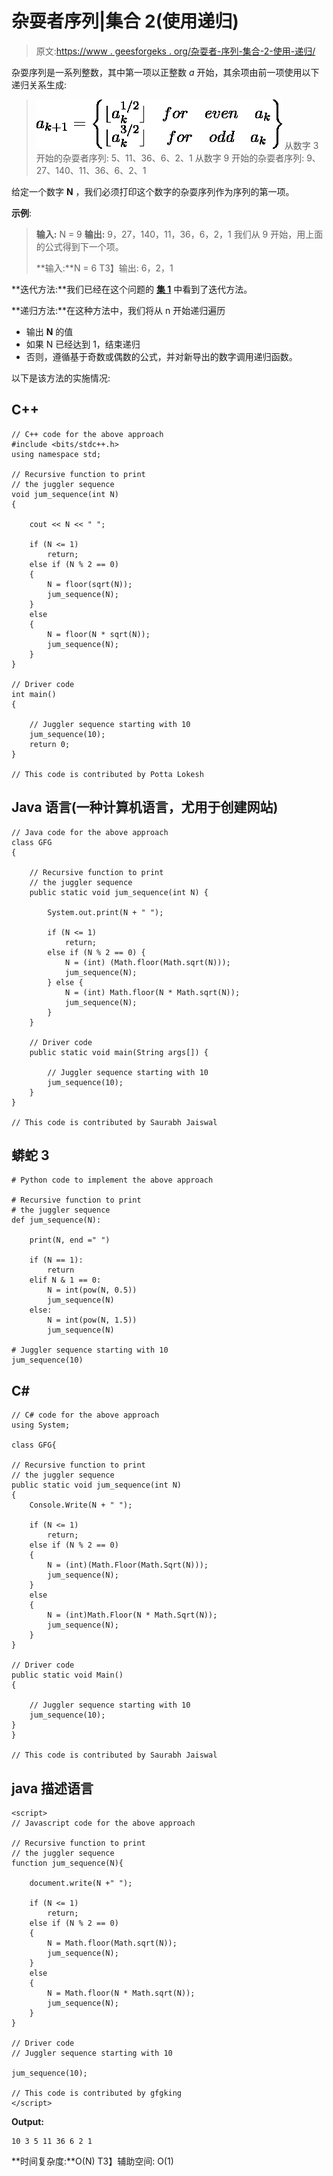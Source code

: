 # 杂耍者序列|集合 2(使用递归)

> 原文:[https://www . geesforgeks . org/杂耍者-序列-集合-2-使用-递归/](https://www.geeksforgeeks.org/juggler-sequence-set-2-using-recursion/)

杂耍序列是一系列整数，其中第一项以正整数 *a* 开始，其余项由前一项使用以下递归关系生成:

> ![a_{k+1}=\begin{Bmatrix} \lfloor a_{k}^{1/2} \rfloor & for \quad even \quad a_k\\ \lfloor a_{k}^{3/2} \rfloor & for \quad odd \quad a_k \end{Bmatrix}             ](img/3270169387630ac42a3e042133bb720a.png "Rendered by QuickLaTeX.com")
> 从数字 3 开始的杂耍者序列:
> 5、11、36、6、2、1
> 从数字 9 开始的杂耍者序列:
> 9、27、140、11、36、6、2、1

给定一个数字 **N** ，我们必须打印这个数字的杂耍序列作为序列的第一项。

**示例**:

> **输入:** N = 9
> **输出:** 9，27，140，11，36，6，2，1
> 我们从 9 开始，用上面的公式得到下一个项。
> 
> **输入:**N = 6
> T3】输出: 6，2，1

**迭代方法:**我们已经在这个问题的 [**集 1**](https://www.geeksforgeeks.org/juggler-sequence/) 中看到了迭代方法。

**递归方法:**在这种方法中，我们将从 n 开始递归遍历

*   输出 **N** 的值
*   如果 N 已经达到 1，结束递归
*   否则，遵循基于奇数或偶数的公式，并对新导出的数字调用递归函数。

以下是该方法的实施情况:

## C++

```
// C++ code for the above approach
#include <bits/stdc++.h>
using namespace std;

// Recursive function to print
// the juggler sequence
void jum_sequence(int N)
{

    cout << N << " ";

    if (N <= 1)
        return;
    else if (N % 2 == 0)
    {
        N = floor(sqrt(N));
        jum_sequence(N);
    }
    else
    {
        N = floor(N * sqrt(N));
        jum_sequence(N);
    }
}

// Driver code
int main()
{

    // Juggler sequence starting with 10
    jum_sequence(10);
    return 0;
}

// This code is contributed by Potta Lokesh
```

## Java 语言(一种计算机语言，尤用于创建网站)

```
// Java code for the above approach
class GFG
{

    // Recursive function to print
    // the juggler sequence
    public static void jum_sequence(int N) {

        System.out.print(N + " ");

        if (N <= 1)
            return;
        else if (N % 2 == 0) {
            N = (int) (Math.floor(Math.sqrt(N)));
            jum_sequence(N);
        } else {
            N = (int) Math.floor(N * Math.sqrt(N));
            jum_sequence(N);
        }
    }

    // Driver code
    public static void main(String args[]) {

        // Juggler sequence starting with 10
        jum_sequence(10);
    }
}

// This code is contributed by Saurabh Jaiswal
```

## 蟒蛇 3

```
# Python code to implement the above approach

# Recursive function to print
# the juggler sequence
def jum_sequence(N):

    print(N, end =" ")

    if (N == 1):
        return
    elif N & 1 == 0:
        N = int(pow(N, 0.5))
        jum_sequence(N)
    else:
        N = int(pow(N, 1.5))
        jum_sequence(N)

# Juggler sequence starting with 10
jum_sequence(10)
```

## C#

```
// C# code for the above approach
using System;

class GFG{

// Recursive function to print
// the juggler sequence
public static void jum_sequence(int N)
{
    Console.Write(N + " ");

    if (N <= 1)
        return;
    else if (N % 2 == 0)
    {
        N = (int)(Math.Floor(Math.Sqrt(N)));
        jum_sequence(N);
    }
    else
    {
        N = (int)Math.Floor(N * Math.Sqrt(N));
        jum_sequence(N);
    }
}

// Driver code
public static void Main()
{

    // Juggler sequence starting with 10
    jum_sequence(10);
}
}

// This code is contributed by Saurabh Jaiswal
```

## java 描述语言

```
<script>
// Javascript code for the above approach

// Recursive function to print
// the juggler sequence
function jum_sequence(N){

    document.write(N +" ");

    if (N <= 1)
        return;
    else if (N % 2 == 0)
    {
        N = Math.floor(Math.sqrt(N));
        jum_sequence(N);
    }
    else
    {
        N = Math.floor(N * Math.sqrt(N));
        jum_sequence(N);
    }
}

// Driver code
// Juggler sequence starting with 10

jum_sequence(10);

// This code is contributed by gfgking
</script>
```

**Output:** 

```
10 3 5 11 36 6 2 1
```

**时间复杂度:**O(N)
T3】辅助空间: O(1)